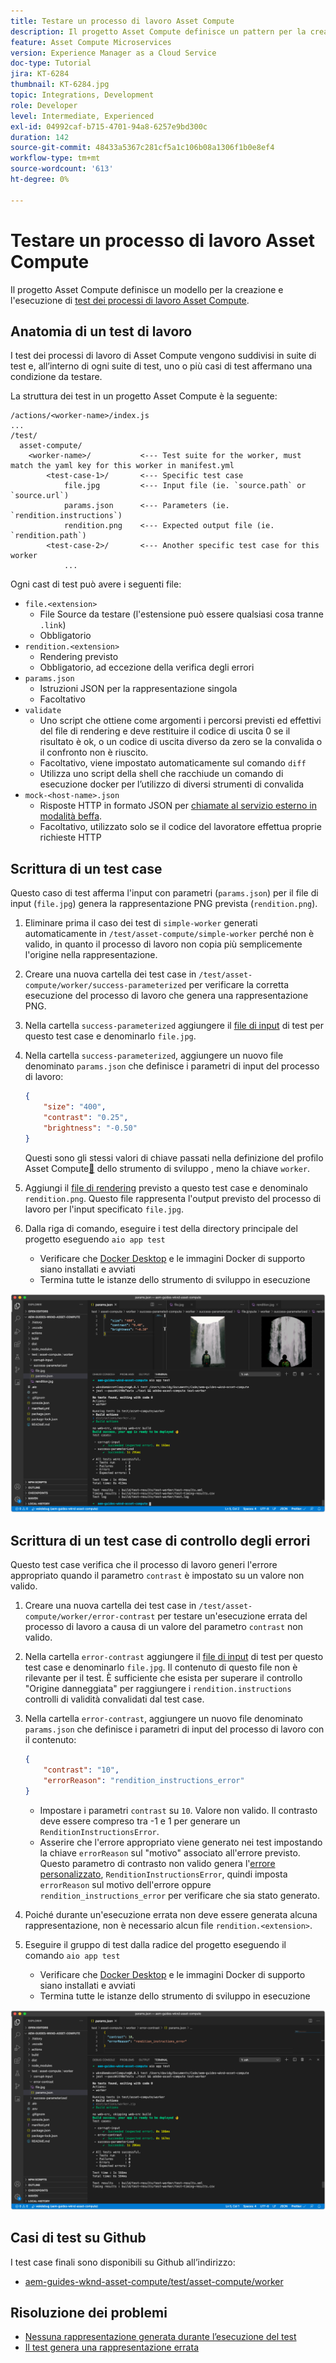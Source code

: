 ```yaml
---
title: Testare un processo di lavoro Asset Compute
description: Il progetto Asset Compute definisce un pattern per la creazione e l’esecuzione facili dei test dei processi di lavoro Asset Compute.
feature: Asset Compute Microservices
version: Experience Manager as a Cloud Service
doc-type: Tutorial
jira: KT-6284
thumbnail: KT-6284.jpg
topic: Integrations, Development
role: Developer
level: Intermediate, Experienced
exl-id: 04992caf-b715-4701-94a8-6257e9bd300c
duration: 142
source-git-commit: 48433a5367c281cf5a1c106b08a1306f1b0e8ef4
workflow-type: tm+mt
source-wordcount: '613'
ht-degree: 0%

---
```


# Testare un processo di lavoro Asset Compute

Il progetto Asset Compute definisce un modello per la creazione e l&#39;esecuzione di [test dei processi di lavoro Asset Compute](https://experienceleague.adobe.com/docs/asset-compute/using/extend/test-custom-application.html?lang=it).

## Anatomia di un test di lavoro

I test dei processi di lavoro di Asset Compute vengono suddivisi in suite di test e, all’interno di ogni suite di test, uno o più casi di test affermano una condizione da testare.

La struttura dei test in un progetto Asset Compute è la seguente:

```
/actions/<worker-name>/index.js
...
/test/
  asset-compute/
    <worker-name>/           <--- Test suite for the worker, must match the yaml key for this worker in manifest.yml
        <test-case-1>/       <--- Specific test case 
            file.jpg         <--- Input file (ie. `source.path` or `source.url`)
            params.json      <--- Parameters (ie. `rendition.instructions`)
            rendition.png    <--- Expected output file (ie. `rendition.path`)
        <test-case-2>/       <--- Another specific test case for this worker
            ...
```

Ogni cast di test può avere i seguenti file:

+ `file.<extension>`
   + File Source da testare (l&#39;estensione può essere qualsiasi cosa tranne `.link`)
   + Obbligatorio
+ `rendition.<extension>`
   + Rendering previsto
   + Obbligatorio, ad eccezione della verifica degli errori
+ `params.json`
   + Istruzioni JSON per la rappresentazione singola
   + Facoltativo
+ `validate`
   + Uno script che ottiene come argomenti i percorsi previsti ed effettivi del file di rendering e deve restituire il codice di uscita 0 se il risultato è ok, o un codice di uscita diverso da zero se la convalida o il confronto non è riuscito.
   + Facoltativo, viene impostato automaticamente sul comando `diff`
   + Utilizza uno script della shell che racchiude un comando di esecuzione docker per l’utilizzo di diversi strumenti di convalida
+ `mock-<host-name>.json`
   + Risposte HTTP in formato JSON per [chiamate al servizio esterno in modalità beffa](https://www.mock-server.com/mock_server/creating_expectations.html).
   + Facoltativo, utilizzato solo se il codice del lavoratore effettua proprie richieste HTTP

## Scrittura di un test case

Questo caso di test afferma l&#39;input con parametri (`params.json`) per il file di input (`file.jpg`) genera la rappresentazione PNG prevista (`rendition.png`).

1. Eliminare prima il caso dei test di `simple-worker` generati automaticamente in `/test/asset-compute/simple-worker` perché non è valido, in quanto il processo di lavoro non copia più semplicemente l&#39;origine nella rappresentazione.
1. Creare una nuova cartella dei test case in `/test/asset-compute/worker/success-parameterized` per verificare la corretta esecuzione del processo di lavoro che genera una rappresentazione PNG.
1. Nella cartella `success-parameterized` aggiungere il [file di input](./assets/test/success-parameterized/file.jpg) di test per questo test case e denominarlo `file.jpg`.
1. Nella cartella `success-parameterized`, aggiungere un nuovo file denominato `params.json` che definisce i parametri di input del processo di lavoro:

   ```json
   { 
       "size": "400",
       "contrast": "0.25",
       "brightness": "-0.50"
   }
   ```

   Questi sono gli stessi valori di chiave passati nella definizione del profilo Asset Compute[&#128279;](../develop/development-tool.md) dello strumento di sviluppo , meno la chiave `worker`.

1. Aggiungi il [file di rendering](./assets/test/success-parameterized/rendition.png) previsto a questo test case e denominalo `rendition.png`. Questo file rappresenta l&#39;output previsto del processo di lavoro per l&#39;input specificato `file.jpg`.
1. Dalla riga di comando, eseguire i test della directory principale del progetto eseguendo `aio app test`
   + Verificare che [Docker Desktop](../set-up/development-environment.md#docker) e le immagini Docker di supporto siano installati e avviati
   + Termina tutte le istanze dello strumento di sviluppo in esecuzione

![Test - Completato ](./assets/test/success-parameterized/result.png)

## Scrittura di un test case di controllo degli errori

Questo test case verifica che il processo di lavoro generi l&#39;errore appropriato quando il parametro `contrast` è impostato su un valore non valido.

1. Creare una nuova cartella dei test case in `/test/asset-compute/worker/error-contrast` per testare un&#39;esecuzione errata del processo di lavoro a causa di un valore del parametro `contrast` non valido.
1. Nella cartella `error-contrast` aggiungere il [file di input](./assets/test/error-contrast/file.jpg) di test per questo test case e denominarlo `file.jpg`. Il contenuto di questo file non è rilevante per il test. È sufficiente che esista per superare il controllo &quot;Origine danneggiata&quot; per raggiungere i `rendition.instructions` controlli di validità convalidati dal test case.
1. Nella cartella `error-contrast`, aggiungere un nuovo file denominato `params.json` che definisce i parametri di input del processo di lavoro con il contenuto:

   ```json
   {
       "contrast": "10",
       "errorReason": "rendition_instructions_error"
   }
   ```

   + Impostare i parametri `contrast` su `10`. Valore non valido. Il contrasto deve essere compreso tra -1 e 1 per generare un `RenditionInstructionsError`.
   + Asserire che l&#39;errore appropriato viene generato nei test impostando la chiave `errorReason` sul &quot;motivo&quot; associato all&#39;errore previsto. Questo parametro di contrasto non valido genera l&#39;[errore personalizzato](../develop/worker.md#errors), `RenditionInstructionsError`, quindi imposta `errorReason` sul motivo dell&#39;errore oppure `rendition_instructions_error` per verificare che sia stato generato.

1. Poiché durante un&#39;esecuzione errata non deve essere generata alcuna rappresentazione, non è necessario alcun file `rendition.<extension>`.
1. Eseguire il gruppo di test dalla radice del progetto eseguendo il comando `aio app test`
   + Verificare che [Docker Desktop](../set-up/development-environment.md#docker) e le immagini Docker di supporto siano installati e avviati
   + Termina tutte le istanze dello strumento di sviluppo in esecuzione

![Test - Contrasto errore](./assets/test/error-contrast/result.png)

## Casi di test su Github

I test case finali sono disponibili su Github all’indirizzo:

+ [aem-guides-wknd-asset-compute/test/asset-compute/worker](https://github.com/adobe/aem-guides-wknd-asset-compute/tree/master/test/asset-compute/worker)

## Risoluzione dei problemi

+ [Nessuna rappresentazione generata durante l’esecuzione del test](../troubleshooting.md#test-no-rendition-generated)
+ [Il test genera una rappresentazione errata](../troubleshooting.md#tests-generates-incorrect-rendition)

